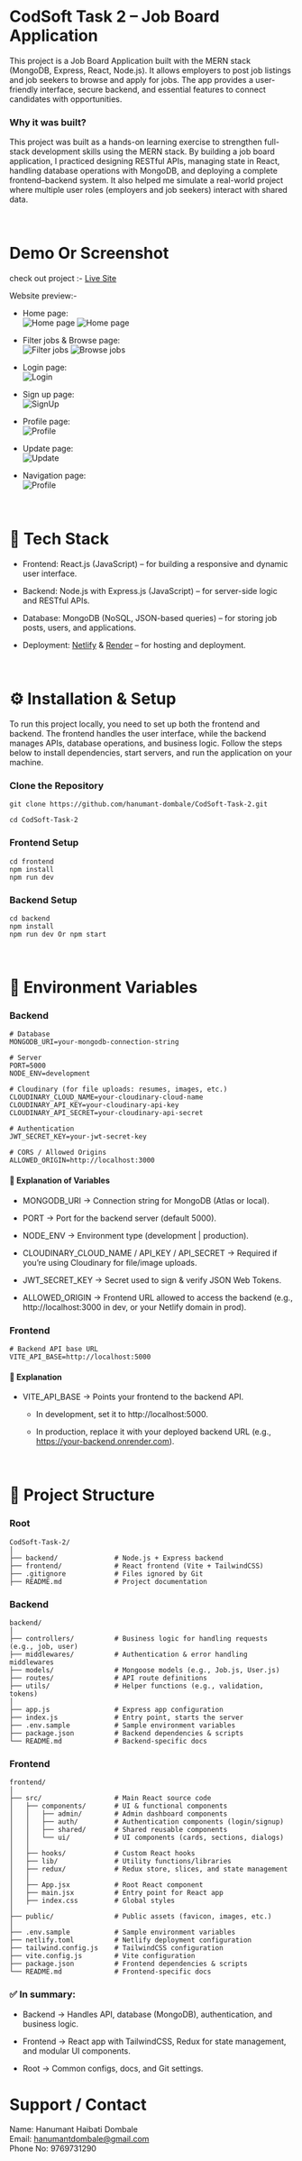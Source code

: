 # CodSoft Task 2 – Job Board Application

This project is a Job Board Application built with the MERN stack (MongoDB, Express, React, Node.js). It allows employers to post job listings and job seekers to browse and apply for jobs. The app provides a user-friendly interface, secure backend, and essential features to connect candidates with opportunities.

### Why it was built?

This project was built as a hands-on learning exercise to strengthen full-stack development skills using the MERN stack. By building a job board application, I practiced designing RESTful APIs, managing state in React, handling database operations with MongoDB, and deploying a complete frontend–backend system. It also helped me simulate a real-world project where multiple user roles (employers and job seekers) interact with shared data.

<br>

# Demo Or Screenshot

check out project :- [Live Site](https://jobboardapplication.netlify.app/)

Website preview:-

-   Home page: <br>
    ![Home page](./Assets/HomePage1.png)
    ![Home page](./Assets/HomePage2.png)

-   Filter jobs & Browse page:<br>
    ![Filter jobs](./Assets/FilterJobsPage.png)
    ![Browse jobs](./Assets/BrowerJobPage.png)

-   Login page:<br>
    ![Login](./Assets/LoginPage.png)

-   Sign up page:<br>
    ![SignUp](./Assets/SignupPage.png)

-   Profile page:<br>
    ![Profile](./Assets/ProfilePage.png)

-   Update page:<br>
    ![Update](./Assets/UpdateInfoPope.png)

-   Navigation page:<br>
    ![Profile](./Assets/NavigationPage.png)

<br>

# 🚀 Tech Stack

-   Frontend: React.js (JavaScript) – for building a responsive and dynamic user interface.

-   Backend: Node.js with Express.js (JavaScript) – for server-side logic and RESTful APIs.

-   Database: MongoDB (NoSQL, JSON-based queries) – for storing job posts, users, and applications.

-   Deployment: [Netlify](https://jobboardapplication.netlify.app/) & [Render](https://backend-job-board.onrender.com) – for hosting and deployment.

<br>

# ⚙️ Installation & Setup

To run this project locally, you need to set up both the frontend and backend.
The frontend handles the user interface, while the backend manages APIs, database operations, and business logic.
Follow the steps below to install dependencies, start servers, and run the application on your machine.

### Clone the Repository

```
git clone https://github.com/hanumant-dombale/CodSoft-Task-2.git

cd CodSoft-Task-2
```

### Frontend Setup

```
cd frontend
npm install
npm run dev
```

### Backend Setup

```
cd backend
npm install
npm run dev Or npm start
```

<br>

# 🔑 Environment Variables

### Backend

```
# Database
MONGODB_URI=your-mongodb-connection-string

# Server
PORT=5000
NODE_ENV=development

# Cloudinary (for file uploads: resumes, images, etc.)
CLOUDINARY_CLOUD_NAME=your-cloudinary-cloud-name
CLOUDINARY_API_KEY=your-cloudinary-api-key
CLOUDINARY_API_SECRET=your-cloudinary-api-secret

# Authentication
JWT_SECRET_KEY=your-jwt-secret-key

# CORS / Allowed Origins
ALLOWED_ORIGIN=http://localhost:3000
```

#### 📝 Explanation of Variables

-   MONGODB_URI → Connection string for MongoDB (Atlas or local).

-   PORT → Port for the backend server (default 5000).

-   NODE_ENV → Environment type (development | production).

-   CLOUDINARY_CLOUD_NAME / API_KEY / API_SECRET → Required if you’re using Cloudinary for file/image uploads.

-   JWT_SECRET_KEY → Secret used to sign & verify JSON Web Tokens.

-   ALLOWED_ORIGIN → Frontend URL allowed to access the backend (e.g., http://localhost:3000 in dev, or your Netlify domain in prod).

### Frontend

```
# Backend API base URL
VITE_API_BASE=http://localhost:5000

```

#### 📝 Explanation

-   VITE_API_BASE → Points your frontend to the backend API.

    -   In development, set it to http://localhost:5000.

    -   In production, replace it with your deployed backend URL (e.g., https://your-backend.onrender.com).

<br>

# 📂 Project Structure

### Root

```
CodSoft-Task-2/
│
├── backend/              # Node.js + Express backend
├── frontend/             # React frontend (Vite + TailwindCSS)
├── .gitignore            # Files ignored by Git
├── README.md             # Project documentation
```

### Backend

```
backend/
│
├── controllers/          # Business logic for handling requests (e.g., job, user)
├── middlewares/          # Authentication & error handling middlewares
├── models/               # Mongoose models (e.g., Job.js, User.js)
├── routes/               # API route definitions
├── utils/                # Helper functions (e.g., validation, tokens)
│
├── app.js                # Express app configuration
├── index.js              # Entry point, starts the server
├── .env.sample           # Sample environment variables
├── package.json          # Backend dependencies & scripts
└── README.md             # Backend-specific docs
```

### Frontend

```
frontend/
│
├── src/                  # Main React source code
│   ├── components/       # UI & functional components
│   │   ├── admin/        # Admin dashboard components
│   │   ├── auth/         # Authentication components (login/signup)
│   │   ├── shared/       # Shared reusable components
│   │   └── ui/           # UI components (cards, sections, dialogs)
│   │
│   ├── hooks/            # Custom React hooks
│   ├── lib/              # Utility functions/libraries
│   ├── redux/            # Redux store, slices, and state management
│   │
│   ├── App.jsx           # Root React component
│   ├── main.jsx          # Entry point for React app
│   ├── index.css         # Global styles
│
├── public/               # Public assets (favicon, images, etc.)
│
├── .env.sample           # Sample environment variables
├── netlify.toml          # Netlify deployment configuration
├── tailwind.config.js    # TailwindCSS configuration
├── vite.config.js        # Vite configuration
├── package.json          # Frontend dependencies & scripts
└── README.md             # Frontend-specific docs

```

### ✅ In summary:

-   Backend → Handles API, database (MongoDB), authentication, and business logic.

-   Frontend → React app with TailwindCSS, Redux for state management, and modular UI components.

-   Root → Common configs, docs, and Git settings.

# Support / Contact

Name: Hanumant Haibati Dombale <br>
Email: hanumantdombale@gmail.com <br>
Phone No: 9769731290
